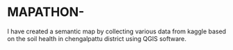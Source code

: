 # MAPATHON-
I have created a semantic map by collecting various data from kaggle based on the soil health in chengalpattu district using QGIS software.
